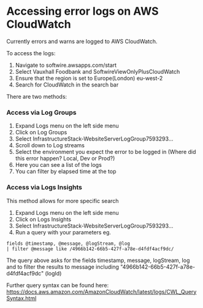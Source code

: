 # Accessing error logs on AWS CloudWatch

Currently errors and warns are logged to AWS CloudWatch.

To access the logs:
1. Navigate to softwire.awsapps.com/start
2. Select Vauxhall Foodbank and SoftwireViewOnlyPlusCloudWatch
3. Ensure that the region is set to Europe(London) eu-west-2
4. Search for CloudWatch in the search bar

There are two methods:

### Access via Log Groups
1. Expand Logs menu on the left side menu
2. Click on Log Groups
3. Select InfrastructureStack-WebsiteServerLogGroup7593293...
4. Scroll down to Log streams
5. Select the environment you expect the error to be logged in (Where did this error happen? Local, Dev or Prod?)
6. Here you can see a list of the logs
7. You can filter by elapsed time at the top

### Access via Logs Insights
This method allows for more specific search
1. Expand Logs menu on the left side menu
2. Click on Logs Insights
3. Select InfrastructureStack-WebsiteServerLogGroup7593293...
4. Run a query with your parameters eg.

```
fields @timestamp, @message, @logStream, @log
| filter @message like /4966b142-66b5-427f-a78e-d4fdf4acf9dc/
```
The query above asks for the fields timestamp, message, logStream, log and to filter the results to message including "4966b142-66b5-427f-a78e-d4fdf4acf9dc" (logId)

Further query syntax can be found here: https://docs.aws.amazon.com/AmazonCloudWatch/latest/logs/CWL_QuerySyntax.html

